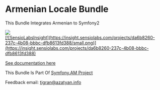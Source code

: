 Armenian Locale Bundle
====================

This Bundle Integrates Armenian to Symfony2

<a href="https://travis-ci.org/Azatyan/ArmenianLocaleBundle">
  <img src="https://travis-ci.org/Azatyan/ArmenianLocaleBundle.png"
</a>
<br />
[![SensioLabsInsight](https://insight.sensiolabs.com/projects/da6b8260-237c-4b08-bbbc-dfb8613fd388/small.png)](https://insight.sensiolabs.com/projects/da6b8260-237c-4b08-bbbc-dfb8613fd388)


<a href="/Resources/doc/index.md">See documentation here</a>

This Bundle Is Part Of <a href="https://www.symfony.am">Symfony.AM Project</a>

Feedback email: tigran@azatyan.info